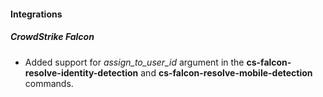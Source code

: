 
#### Integrations

##### CrowdStrike Falcon

- Added support for *assign_to_user_id* argument in the **cs-falcon-resolve-identity-detection** and **cs-falcon-resolve-mobile-detection** commands.
